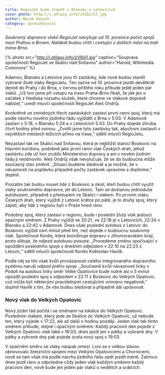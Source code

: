 ```yaml
---
title: RegioJet bude stavět v Blansku a Letovicích
cover-photo: http://i.ohlasy.info/zVIbil1l.jpg
author: Marek Osouch
category: zpravodajství
---
```


*Soukromý dopravce vlaků RegioJet navyšuje od 10. prosince počet spojů mezi Prahou a Brnem. Nalákat budou chtít i cestující z dalších měst na trati mimo Brno.*

{% photo src="http://i.ohlasy.info/zVIbil1.jpg" caption="Souprava společnosti RegioJet ve Skalici nad Svitavou" author="Harold, Wikimedia Commons" %}

Adamov, Blansko a Letovice jsou tři zastávky, kde nově budou stavět vybrané žluté vlaky RegioJetu. Ten začne od 10. prosince jezdit devětkrát denně do Prahy i do Brna, v červnu příštího roku přibude ještě jeden pár vlaků. „Už loni jsme při vstupu na trasu Praha–Brno říkali, že jde jen o začátek z hlediska rozsahu služeb, které chceme ve vlakové dopravě nabízet,“ uvedl mluvčí společnosti RegioJet Aleš Ondrůj.

Konkrétně ve zmíněných třech zastávkách zastaví první ranní spoj, který má podle návrhu nového jízdního řádu vyjíždět z Brna v 5:03. V Adamově zastaví v 5:18, v Blansku 5:24 a v Letovicích 5:43. Do Prahy dojede zhruba čtvrt hodiny před osmou. „Zvolili jsme tyto zastávky tak, abychom zastavili v největších městech ležících přímo na trase,“ sdělil mluvčí RegioJetu.

Nezastaví tak ve Skalici nad Svitavou, která je nejbližší stanicí Boskovic na hlavním koridoru, podobně jako první ranní vlak Českých drah, jehož zastávku zde už loni zrušilo Ministerstvo dopravy a ani v novém jízdním řádu ji neobnovilo. Aleš Ondrůj však nevylučuje, že se do budoucna může současný stav změnit. „Situaci budeme sledovat a je možné, že v návaznosti na poptávku případně počty zastávek upravíme a doplníme,“ doplnil.

Prozatím tak budou muset lidé z Boskovic a okolí, kteří budou chtít využít vlaky soukromého dopravce, jet do Letovic. Tam se dostanou jednoduše autobusem, případně s přestupem ve Skalici i vlakem. Po prvním vlaku Českých drah, který vyjíždí z Letovic krátce po páté, je to druhý spoj, který zajistí, aby lidé z regionu byli v Praze hned ráno.

Podobný spoj, který zastaví v regionu, bude i poslední žlutý vlak jedoucí opačným směrem. Z Prahy vyjíždí ve 20:21, ve 22:18 je v Letovicích, 22:34 v Blansku a 22:42 v Adamově. Dnes však poslední autobus z Letovic do Boskovic vyjíždí osm minut před tím, než dojede v budoucnu soukromý vlak. Společnost Kordis, která koordinuje dopravu v Jihomoravském kraji, proto slibuje, že odjezd autobusu posune. „Provedeme změnu spočívající v opoždění posledního spoje s dnešním odjezdem v 22:10 na 22:23 z Letovic,“ sdělil mluvčí společnosti Kordis Květoslav Havlík.

Podle něj se tím však kvůli provázanosti celého integrovaného dopravního systému naruší odjezd jiného spoje. „Současně kvůli návaznosti linky v Podolí na autobus linky směr Velké Opatovice bude nutné asi o 5 minut opozdit poslední spoj s odjezdem v 22:11 z Boskovic do Velkých Opatovic, což může být některými pravidelnými cestujícími vnímáno negativně,“ doplnil Havlík s tím, že vše budou sledovat a případně dál upravovat.

### Nový vlak do Velkých Opatovic

Nový jízdní řád počítá i se změnami na lokálce do Velkých Opatovic. Posledním vlakem, který jede ze Skalice do Velkých Opatovic, už nebude ten, který vyjede v 17:22, ale až další o hodinu později. Jeden vlak tak tímto směrem přibude, stejně i opačným směrem. Každý pracovní den pojede z Velkých Opatovic vlak také v 18:03; dnes jezdí jen v pátky a vybrané dny. V pátky a vybrané dny pak pojede zcela nový spoj v 19:03.

V opačném směru se vlaky naopak omezí. Loni se s velkou slávou obnovovalo železniční spojení mezi Velkými Opatovicemi a Chornicemi, nově se tam však má podle návrhu jízdního řádu opět jezdit méně. Zatímco dnes jezdí ráno a odpoledne vždy jeden vlak každým směrem každý pracovní den, nově bude jen jeden pár vlaků o nedělích a svátcích.